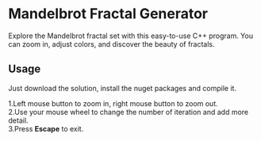 # Mandelbrot Fractal Generator

Explore the Mandelbrot fractal set with this easy-to-use C++ program. You can zoom in, adjust colors, and discover the beauty of fractals.

## Usage

Just download the solution, install the nuget packages and compile it.

1.Left mouse button to zoom in, right mouse button to zoom out.\
2.Use your mouse wheel to change the number of iteration and add more detail.\
3.Press **Escape** to exit.
